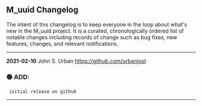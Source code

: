 ## M_uuid Changelog

The intent of this changelog is to keep everyone in the loop about
what's new in the M_uuid  project. It is a curated, chronologically ordered
list of notable changes including records of change such as bug fixes,
new features, changes, and relevant notifications.

---
**2021-02-10**  John S. Urban  <https://github.com/urbanjost>

### :green_circle: ADD:
     initial release on github
---

<!--
   - [x] manpage
   - [x] demo program
   - [ ] unit test
### :orange_circle: DIFF:
       + renamed ADVICE(3f) to ALERT(3f)
### :green_circle: ADD:
       + advice(3f) was added to provide a standardized message format simply.
### :red_circle: FIX:
       + </bo> did not work on several terminal types, changed it to a more
         universally accepted value.
-->
